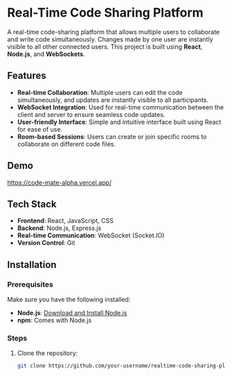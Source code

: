 # Real-Time Code Sharing Platform

A real-time code-sharing platform that allows multiple users to collaborate and write code simultaneously. Changes made by one user are instantly visible to all other connected users. This project is built using **React**, **Node.js**, and **WebSockets**.

## Features

- **Real-time Collaboration**: Multiple users can edit the code simultaneously, and updates are instantly visible to all participants.
- **WebSocket Integration**: Used for real-time communication between the client and server to ensure seamless code updates.
- **User-friendly Interface**: Simple and intuitive interface built using React for ease of use.
- **Room-based Sessions**: Users can create or join specific rooms to collaborate on different code files.

## Demo
https://code-mate-alpha.vercel.app/

## Tech Stack

- **Frontend**: React, JavaScript, CSS
- **Backend**: Node.js, Express.js
- **Real-time Communication**: WebSocket (Socket.IO)
- **Version Control**: Git

## Installation

### Prerequisites

Make sure you have the following installed:

- **Node.js**: [Download and Install Node.js](https://nodejs.org/)
- **npm**: Comes with Node.js

### Steps

1. Clone the repository:

   ```bash
   git clone https://github.com/your-username/realtime-code-sharing-platform.git
